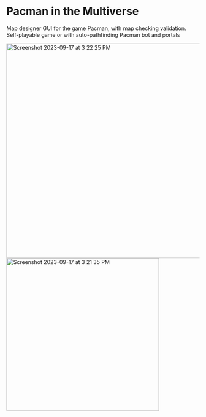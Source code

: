 # Pacman in the Multiverse
Map designer GUI for the game Pacman, with map checking validation. Self-playable game or with auto-pathfinding Pacman bot and portals

<img width="559" alt="Screenshot 2023-09-17 at 3 22 25 PM" src="https://github.com/ashleyteoh/pacmanDesigner/assets/77535526/ba20381c-365a-4deb-9570-c7fa86390c77">
<img width="398" alt="Screenshot 2023-09-17 at 3 21 35 PM" src="https://github.com/ashleyteoh/pacmanDesigner/assets/77535526/748482db-d35b-41ba-aef4-217eaaaff8f4">
